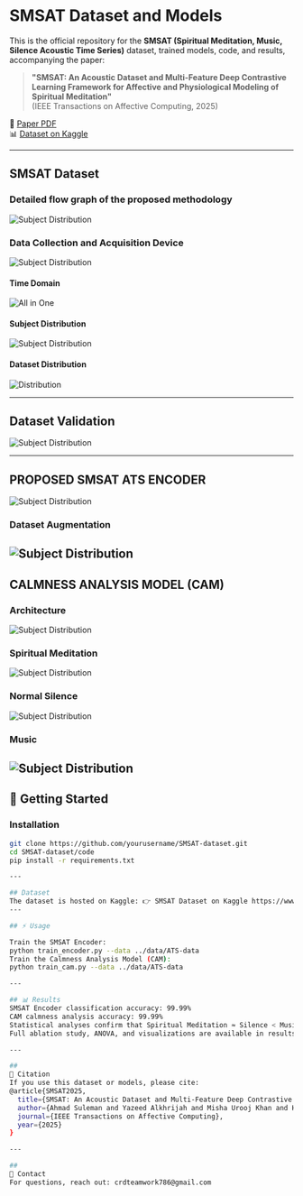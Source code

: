# SMSAT Dataset and Models

This is the official repository for the **SMSAT (Spiritual Meditation, Music, Silence Acoustic Time Series)** dataset, trained models, code, and results, accompanying the paper:

> **"SMSAT: An Acoustic Dataset and Multi-Feature Deep Contrastive Learning Framework for Affective and Physiological Modeling of Spiritual Meditation"**  
> (IEEE Transactions on Affective Computing, 2025)  

📄 [Paper PDF]([./paper/SMSAT_Paper.pdf](https://arxiv.org/abs/2505.00839))  
📊 [Dataset on Kaggle](https://www.kaggle.com/datasets/crdkhan/qmsat-dataset)

---
## SMSAT Dataset

### Detailed flow graph of the proposed methodology
![Subject Distribution](./data/block.jpg)

### Data Collection and Acquisition Device
![Subject Distribution](./data/daq.png)


#### Time Domain 
![All in One](./data/all_classes_audio.jpeg)

#### Subject Distribution
![Subject Distribution](./data/subject_distribution.png)

#### Dataset  Distribution
![Distribution](./data/data-subplot.png)

---
## Dataset Validation

![Subject Distribution](./Dataset-Validation/signal_comparison_all_classes.png)

---
## PROPOSED SMSAT ATS ENCODER
![Subject Distribution](./SMSAT-Encoder-Results-Results/SMSAT_Encoder_page-0001.jpg)

### Dataset Augmentation

![Subject Distribution](./Dataset-Augmentation/all_in_one_figure.png)
---
## CALMNESS ANALYSIS MODEL (CAM)

### Architecture
![Subject Distribution](./CAM-model-Results/CAM_architecture.jpg)

### Spiritual Meditation
![Subject Distribution](./CAM-model-Results/activations_SpiritualMeditation.png)

### Normal Silence
![Subject Distribution](./CAM-model-Results/activations_NormalSilence.png)

### Music
![Subject Distribution](./CAM-model-Results/activations_Music.png)
---
## 🚀 Getting Started
### Installation
```bash
git clone https://github.com/yourusername/SMSAT-dataset.git
cd SMSAT-dataset/code
pip install -r requirements.txt

---

## Dataset
The dataset is hosted on Kaggle: 👉 SMSAT Dataset on Kaggle https://www.kaggle.com/datasets/crdkhan/qmsat-dataset/data
---

## ⚡ Usage

Train the SMSAT Encoder:
python train_encoder.py --data ../data/ATS-data
Train the Calmness Analysis Model (CAM):
python train_cam.py --data ../data/ATS-data

---

## 📊 Results
SMSAT Encoder classification accuracy: 99.99%
CAM calmness analysis accuracy: 99.99%
Statistical analyses confirm that Spiritual Meditation ≈ Silence < Music in calmness effect.
Full ablation study, ANOVA, and visualizations are available in results/.

---

##
📄 Citation
If you use this dataset or models, please cite:
@article{SMSAT2025,
  title={SMSAT: An Acoustic Dataset and Multi-Feature Deep Contrastive Learning Framework for Affective and Physiological Modeling of Spiritual Meditation},
  author={Ahmad Suleman and Yazeed Alkhrijah and Misha Urooj Khan and Hareem Khan and Muhammad Abdullah Husnain Ali Faiz and Mohamad A. Alawad and Zeeshan Kaleem and Guan Gui},
  journal={IEEE Transactions on Affective Computing},
  year={2025}
}

---

##
📧 Contact
For questions, reach out: crdteamwork786@gmail.com
